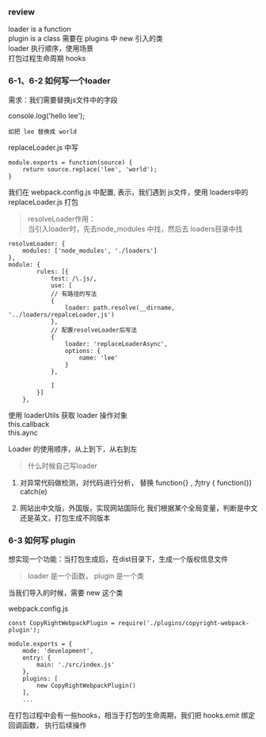 

### review 

loader is a function  
plugin is a  class  需要在 plugins 中 new 引入的类  
loader 执行顺序，使用场景    
打包过程生命周期 hooks  



### 6-1、6-2 如何写一个loader

需求：我们需要替换js文件中的字段

console.log('hello lee');

	如把 lee 替换成 world


replaceLoader.js 中写

	module.exports = function(source) {
		return source.replace('lee', 'world');
	}

我们在 webpack.config.js 中配置, 表示，我们遇到 js文件，使用 loaders中的replaceLoader.js 打包

>resolveLoader作用：  
>当引入loader时，先去node_modules 中找，然后去 loaders目录中找

	
	resolveLoader: {
		modules: ['node_modules', './loaders']
	},
	module: {
			rules: [{
				test: /\.js/,
				use: [
				// 有路径的写法
				{
					loader: path.resolve(__dirname, '../loaders/repalceLoader,js')	
				},
				// 配置resolveLoader后写法
				{
					loader: 'replaceLoaderAsync',
					options: {
						name: 'lee'
					}
				},
					
				]
			}]
		},
		
	
使用 loaderUtils 获取 loader 操作对象  
this.callback  
this.aync 


Loader 的使用顺序，从上到下，从右到左



>什么时候自己写loader

1. 对异常代码做检测，对代码进行分析， 替换 function{} , 为try { function()} catch(e)

2. 网站出中文版，外国版，实现网站国际化
	我们根据某个全局变量，判断是中文还是英文，打包生成不同版本
	
### 6-3 如何写 plugin
	
想实现一个功能：当打包生成后，在dist目录下，生成一个版权信息文件

> loader 是一个函数， plugin 是一个类




当我们导入的时候，需要 new 这个类

webpack.config.js

```
const CopyRightWebpackPlugin = require('./plugins/copyright-webpack-plugin');

module.exports = {
	mode: 'development',
	entry: {
		main: './src/index.js'
	},
	plugins: [
		new CopyRightWebpackPlugin()
	],
	... 

```


在打包过程中会有一些hooks，相当于打包的生命周期，我们把 hooks.emit  绑定回调函数，
执行后续操作






